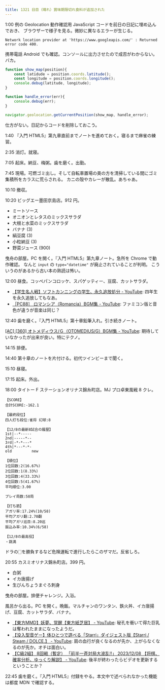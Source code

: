 ```yaml
---
title: 1321 日目（晴れ）賞味期限切れ食料が追加された
---
```


1:00 例の Geolocation 動作確認用 JavaScript コードを前日の日記に埋め込んでおき、
ブラウザーで様子を見る。微妙に異なるエラーが生じる。

```text
Network location provider at 'https://www.googleapis.com/' : Returned error code 400.
```

携帯電話 Android でも確認。コンソールに出力させたので成否がわからない。バカ。

```js
function show_map(position){
    const latidude = position.coords.latitude();
    const longitude = position.coords.longitude();
    console.debug(latitude, longitude);
}

function handle_error(err){
    console.debug(err);
}

navigator.geolocation.getCurrentPosition(show_map, handle_error);
```

仕方がない。日記からコードを削除しておこう。

1:40 『入門 HTML5』第九章直前までノートを進めておく。寝るまで麻雀の練習。

2:35 消灯。就寝。

7:05 起床。納豆、梅粥。歯を磨く。出勤。

7:45 現場。可燃ゴミ出し。そして自転車置場の奥の方を清掃している間にゴミ集積所をカラスに荒らされる。
カニの殻やカレーが散乱。あちゃあ。

10:10 撤収。

10:20 ビッグエー墨田京島店。912 円。

* ミートソース
* オニオンとレタスのミックスサラダ
* 大根と水菜のミックスサラダ
* バナナ (3)
* 絹豆腐 (3)
* 小粒納豆 (3)
* 野菜ジュース (900)

曳舟の部屋。PC を開く。『入門 HTML5』第九章ノート。急所を Chrome で動作確認。
なんと `input` の `type="datetime"` が廃止されていることが判明。
こういうのがあるから古い本の熟読は怖い。

12:00 昼食。コッペパンコロッケ、スパゲッティー、豆腐、カットサラダ。

* [【学生名人戦】ソフトカンニングの学生、永久追放処分 - YouTube](https://www.youtube.com/watch?v=eAqXVGqSPA4):
  四年生を永久追放してもなあ。
* [［PC88］ ロマンシア（Romancia）BGM集 - YouTube](https://www.youtube.com/watch?v=rbM8B2yYZOU):
  ファミコン版と音色が違うが音楽は同じ？

12:40 歯を磨く。『入門 HTML5』第十章鉛筆入れ。引き続きノート。

[[AC] [360] オトメディウス/Ｇ（OTOMEDIUS/G）BGM集 - YouTube](https://www.youtube.com/watch?v=BSZ06ey95VE):
期待していなかったが出来が良い。特にテクノ。

14:15 排便。

14:40 第十章のノートを片付ける。初代ツインビーまで聞く。

15:10 昼寝。

17:15 起床。外出。

18:00 タイトー F ステーションオリナス錦糸町店。MJ プロ卓東風戦 8 クレ。

```text
【SCORE】
合計SCORE:-162.1

【最終段位】
四人打ち段位:雀将 幻球:8

【12/8の最新8試合の履歴】
1st|--*-----
2nd|-----*--
3rd|-*-*---*
4th|*---*-*-
old         new

【順位】
1位回数:2(16.67%)
2位回数:1(8.33%)
3位回数:4(33.33%)
4位回数:5(41.67%)
平均順位:3.00

プレイ局数:58局

【打ち筋】
アガリ率:17.24%(10/58)
平均アガリ翻:2.70翻
平均アガリ巡目:8.20巡
振込み率:10.34%(6/58)

【12/8の最高役】
・跳満
```

ドラの🀆を勝負するなど危険運転で進行したらこのザマだ。反省しろ。

20:55 カスミオリナス錦糸町店。399 円。

* 白粥
* イカ唐揚げ
* 生びんちょうまぐろ刺身

曳舟の部屋。排便チャレンジ。入浴。

風呂から出る。PC を開く。晩飯。マルチャンのワンタン、鉄火丼、イカ唐揚げ、豆腐、カットサラダ、バナナ。

* [【東方MMD】妖夢、覚醒【東方紙芝居】 - YouTube](https://www.youtube.com/watch?v=jiiSvDu6IwA):
  秘孔を衝いて得た巨乳は奪われたままになったようだ。
* [【没入型音ゲー】体ひとつで遊べる「Starri」ダイジェスト版【Starri / Steam / DOLCE.】 - YouTube](https://www.youtube.com/watch?v=Ia7duQOp_ZE):
  肩の血行が良くなるのが先か、上がらなくなるのが先か。オチは面白い。
* [【C級2組】 8回戦（暫定） 「前半一斉対局大波乱!!」 2023/12/08 【将棋、確率分析、ゆっくり解説】 - YouTube](https://www.youtube.com/watch?v=RLNDlHQZxBI):
  後半が終わったらビデオを更新するということか？

22:45 歯を磨く。『入門 HTML5』付録をやる。本文中で述べられなかった機能は都度
MDN で確認する。
